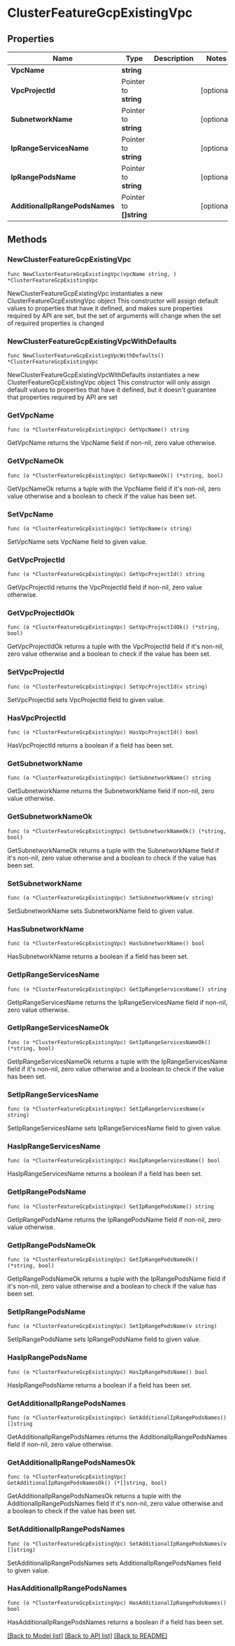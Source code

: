 # ClusterFeatureGcpExistingVpc

## Properties

Name | Type | Description | Notes
------------ | ------------- | ------------- | -------------
**VpcName** | **string** |  | 
**VpcProjectId** | Pointer to **string** |  | [optional] 
**SubnetworkName** | Pointer to **string** |  | [optional] 
**IpRangeServicesName** | Pointer to **string** |  | [optional] 
**IpRangePodsName** | Pointer to **string** |  | [optional] 
**AdditionalIpRangePodsNames** | Pointer to **[]string** |  | [optional] 

## Methods

### NewClusterFeatureGcpExistingVpc

`func NewClusterFeatureGcpExistingVpc(vpcName string, ) *ClusterFeatureGcpExistingVpc`

NewClusterFeatureGcpExistingVpc instantiates a new ClusterFeatureGcpExistingVpc object
This constructor will assign default values to properties that have it defined,
and makes sure properties required by API are set, but the set of arguments
will change when the set of required properties is changed

### NewClusterFeatureGcpExistingVpcWithDefaults

`func NewClusterFeatureGcpExistingVpcWithDefaults() *ClusterFeatureGcpExistingVpc`

NewClusterFeatureGcpExistingVpcWithDefaults instantiates a new ClusterFeatureGcpExistingVpc object
This constructor will only assign default values to properties that have it defined,
but it doesn't guarantee that properties required by API are set

### GetVpcName

`func (o *ClusterFeatureGcpExistingVpc) GetVpcName() string`

GetVpcName returns the VpcName field if non-nil, zero value otherwise.

### GetVpcNameOk

`func (o *ClusterFeatureGcpExistingVpc) GetVpcNameOk() (*string, bool)`

GetVpcNameOk returns a tuple with the VpcName field if it's non-nil, zero value otherwise
and a boolean to check if the value has been set.

### SetVpcName

`func (o *ClusterFeatureGcpExistingVpc) SetVpcName(v string)`

SetVpcName sets VpcName field to given value.


### GetVpcProjectId

`func (o *ClusterFeatureGcpExistingVpc) GetVpcProjectId() string`

GetVpcProjectId returns the VpcProjectId field if non-nil, zero value otherwise.

### GetVpcProjectIdOk

`func (o *ClusterFeatureGcpExistingVpc) GetVpcProjectIdOk() (*string, bool)`

GetVpcProjectIdOk returns a tuple with the VpcProjectId field if it's non-nil, zero value otherwise
and a boolean to check if the value has been set.

### SetVpcProjectId

`func (o *ClusterFeatureGcpExistingVpc) SetVpcProjectId(v string)`

SetVpcProjectId sets VpcProjectId field to given value.

### HasVpcProjectId

`func (o *ClusterFeatureGcpExistingVpc) HasVpcProjectId() bool`

HasVpcProjectId returns a boolean if a field has been set.

### GetSubnetworkName

`func (o *ClusterFeatureGcpExistingVpc) GetSubnetworkName() string`

GetSubnetworkName returns the SubnetworkName field if non-nil, zero value otherwise.

### GetSubnetworkNameOk

`func (o *ClusterFeatureGcpExistingVpc) GetSubnetworkNameOk() (*string, bool)`

GetSubnetworkNameOk returns a tuple with the SubnetworkName field if it's non-nil, zero value otherwise
and a boolean to check if the value has been set.

### SetSubnetworkName

`func (o *ClusterFeatureGcpExistingVpc) SetSubnetworkName(v string)`

SetSubnetworkName sets SubnetworkName field to given value.

### HasSubnetworkName

`func (o *ClusterFeatureGcpExistingVpc) HasSubnetworkName() bool`

HasSubnetworkName returns a boolean if a field has been set.

### GetIpRangeServicesName

`func (o *ClusterFeatureGcpExistingVpc) GetIpRangeServicesName() string`

GetIpRangeServicesName returns the IpRangeServicesName field if non-nil, zero value otherwise.

### GetIpRangeServicesNameOk

`func (o *ClusterFeatureGcpExistingVpc) GetIpRangeServicesNameOk() (*string, bool)`

GetIpRangeServicesNameOk returns a tuple with the IpRangeServicesName field if it's non-nil, zero value otherwise
and a boolean to check if the value has been set.

### SetIpRangeServicesName

`func (o *ClusterFeatureGcpExistingVpc) SetIpRangeServicesName(v string)`

SetIpRangeServicesName sets IpRangeServicesName field to given value.

### HasIpRangeServicesName

`func (o *ClusterFeatureGcpExistingVpc) HasIpRangeServicesName() bool`

HasIpRangeServicesName returns a boolean if a field has been set.

### GetIpRangePodsName

`func (o *ClusterFeatureGcpExistingVpc) GetIpRangePodsName() string`

GetIpRangePodsName returns the IpRangePodsName field if non-nil, zero value otherwise.

### GetIpRangePodsNameOk

`func (o *ClusterFeatureGcpExistingVpc) GetIpRangePodsNameOk() (*string, bool)`

GetIpRangePodsNameOk returns a tuple with the IpRangePodsName field if it's non-nil, zero value otherwise
and a boolean to check if the value has been set.

### SetIpRangePodsName

`func (o *ClusterFeatureGcpExistingVpc) SetIpRangePodsName(v string)`

SetIpRangePodsName sets IpRangePodsName field to given value.

### HasIpRangePodsName

`func (o *ClusterFeatureGcpExistingVpc) HasIpRangePodsName() bool`

HasIpRangePodsName returns a boolean if a field has been set.

### GetAdditionalIpRangePodsNames

`func (o *ClusterFeatureGcpExistingVpc) GetAdditionalIpRangePodsNames() []string`

GetAdditionalIpRangePodsNames returns the AdditionalIpRangePodsNames field if non-nil, zero value otherwise.

### GetAdditionalIpRangePodsNamesOk

`func (o *ClusterFeatureGcpExistingVpc) GetAdditionalIpRangePodsNamesOk() (*[]string, bool)`

GetAdditionalIpRangePodsNamesOk returns a tuple with the AdditionalIpRangePodsNames field if it's non-nil, zero value otherwise
and a boolean to check if the value has been set.

### SetAdditionalIpRangePodsNames

`func (o *ClusterFeatureGcpExistingVpc) SetAdditionalIpRangePodsNames(v []string)`

SetAdditionalIpRangePodsNames sets AdditionalIpRangePodsNames field to given value.

### HasAdditionalIpRangePodsNames

`func (o *ClusterFeatureGcpExistingVpc) HasAdditionalIpRangePodsNames() bool`

HasAdditionalIpRangePodsNames returns a boolean if a field has been set.


[[Back to Model list]](../README.md#documentation-for-models) [[Back to API list]](../README.md#documentation-for-api-endpoints) [[Back to README]](../README.md)


